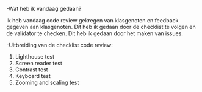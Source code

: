 -Wat heb ik vandaag gedaan? 

Ik heb vandaag code review gekregen van klasgenoten en feedback gegeven aan klasgenoten. Dit heb ik gedaan door de checklist te volgen en de validator te checken. Dit heb ik gedaan door het maken van issues.

-Uitbreiding van de checklist code review:

1. Lighthouse test
2. Screen reader test
3. Contrast test
4. Keyboard test
5. Zooming and scaling test
